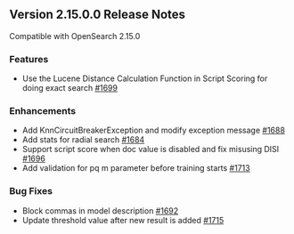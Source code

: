 ## Version 2.15.0.0 Release Notes

Compatible with OpenSearch 2.15.0

### Features
* Use the Lucene Distance Calculation Function in Script Scoring for doing exact search [#1699](https://github.com/opensearch-project/k-NN/pull/1699)
### Enhancements
* Add KnnCircuitBreakerException and modify exception message [#1688](https://github.com/opensearch-project/k-NN/pull/1688)
* Add stats for radial search [#1684](https://github.com/opensearch-project/k-NN/pull/1684)
* Support script score when doc value is disabled and fix misusing DISI [#1696](https://github.com/opensearch-project/k-NN/pull/1696)
* Add validation for pq m parameter before training starts [#1713](https://github.com/opensearch-project/k-NN/pull/1713)
### Bug Fixes
* Block commas in model description [#1692](https://github.com/opensearch-project/k-NN/pull/1692)
* Update threshold value after new result is added [#1715](https://github.com/opensearch-project/k-NN/pull/1715)
